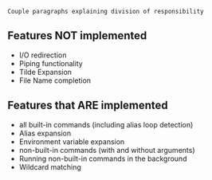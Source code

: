     Couple paragraphs explaining division of responsibility


## Features NOT implemented
* I/O redirection
* Piping functionality
* Tilde Expansion
* File Name completion

## Features that ARE implemented
* all built-in commands (including alias loop detection)
* Alias expansion
* Environment variable expansion
* non-built-in commands (with and without arguments)
* Running non-built-in commands in the background
* Wildcard matching

